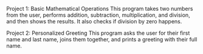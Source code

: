 Project 1: Basic Mathematical Operations
This program takes two numbers from the user, performs addition, subtraction, multiplication, and division, and then shows the results. It also checks if division by zero happens.

Project 2: Personalized Greeting
This program asks the user for their first name and last name, joins them together, and prints a greeting with their full name.
